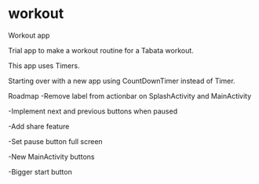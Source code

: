 # workout
Workout app

Trial app to make a workout routine for a Tabata workout.

This app uses Timers.

Starting over with a new app using CountDownTimer instead of Timer.

Roadmap
-Remove label from actionbar on SplashActivity and MainActivity

-Implement next and previous buttons when paused

-Add share feature

-Set pause button full screen

-New MainActivity buttons

-Bigger start button
